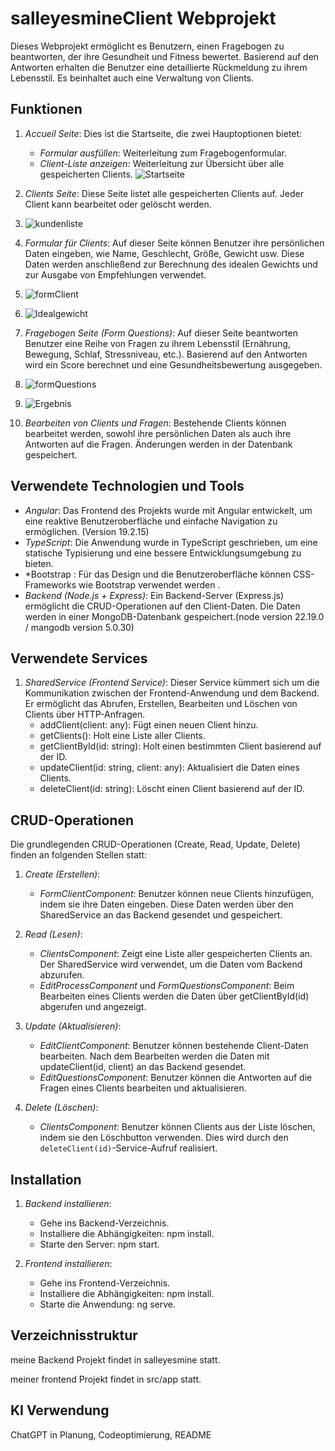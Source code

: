 # salleyesmineClient Webprojekt

Dieses Webprojekt ermöglicht es Benutzern, einen Fragebogen zu beantworten, der ihre Gesundheit und Fitness bewertet. Basierend auf den Antworten erhalten die Benutzer eine detaillierte Rückmeldung zu ihrem Lebensstil. Es beinhaltet auch eine Verwaltung von Clients.

## Funktionen

1. *Accueil Seite*: Dies ist die Startseite, die zwei Hauptoptionen bietet:
   - *Formular ausfüllen*: Weiterleitung zum Fragebogenformular.
   - *Client-Liste anzeigen*: Weiterleitung zur Übersicht über alle gespeicherten Clients.
     ![Startseite](https://github.com/Yas-maker29/Nes-project/blob/main/Bildschirmfoto_21-9-2025_175612_localhost.jpeg?raw=true)

2. *Clients Seite*: Diese Seite listet alle gespeicherten Clients auf. Jeder Client kann bearbeitet oder gelöscht werden.
3. ![kundenliste](https://github.com/Yas-maker29/Nes-project/blob/main/Bildschirmfoto_21-9-2025_183957_localhost.jpeg?raw=true)

4. *Formular für Clients*: Auf dieser Seite können Benutzer ihre persönlichen Daten eingeben, wie Name, Geschlecht, Größe, Gewicht usw. Diese Daten werden anschließend zur Berechnung des idealen Gewichts und zur Ausgabe von Empfehlungen verwendet.
5. ![formClient](https://github.com/Yas-maker29/Nes-project/blob/main/Bildschirmfoto_21-9-2025_184510_localhost.jpeg)
6. ![Idealgewicht](https://github.com/Yas-maker29/Nes-project/blob/main/Bildschirmfoto_21-9-2025_184927_localhost.jpeg)

7. *Fragebogen Seite (Form Questions)*: Auf dieser Seite beantworten Benutzer eine Reihe von Fragen zu ihrem Lebensstil (Ernährung, Bewegung, Schlaf, Stressniveau, etc.). Basierend auf den Antworten wird ein Score berechnet und eine Gesundheitsbewertung ausgegeben.
8. ![formQuestions](https://github.com/Yas-maker29/Nes-project/blob/main/Bildschirmfoto_21-9-2025_18521_localhost.jpeg)
9. ![Ergebnis](https://github.com/Yas-maker29/Nes-project/blob/main/Bildschirmfoto_21-9-2025_185437_localhost.jpeg)

10. *Bearbeiten von Clients und Fragen*: Bestehende Clients können bearbeitet werden, sowohl ihre persönlichen Daten als auch ihre Antworten auf die Fragen. Änderungen werden in der Datenbank gespeichert.



## Verwendete Technologien und Tools

- *Angular*: Das Frontend des Projekts wurde mit Angular entwickelt, um eine reaktive Benutzeroberfläche und einfache Navigation zu ermöglichen. (Version  19.2.15)
- *TypeScript*: Die Anwendung wurde in TypeScript geschrieben, um eine statische Typisierung und eine bessere Entwicklungsumgebung zu bieten.
- *Bootstrap : Für das Design und die Benutzeroberfläche können CSS-Frameworks wie Bootstrap verwendet werden .
- *Backend (Node.js + Express)*: Ein Backend-Server (Express.js) ermöglicht die CRUD-Operationen auf den Client-Daten. Die Daten werden in einer MongoDB-Datenbank gespeichert.(node version  22.19.0 /  mangodb version 5.0.30)

## Verwendete Services

1. *SharedService (Frontend Service)*: Dieser Service kümmert sich um die Kommunikation zwischen der Frontend-Anwendung und dem Backend. Er ermöglicht das Abrufen, Erstellen, Bearbeiten und Löschen von Clients über HTTP-Anfragen.
   - addClient(client: any): Fügt einen neuen Client hinzu.
   - getClients(): Holt eine Liste aller Clients.
   - getClientById(id: string): Holt einen bestimmten Client basierend auf der ID.
   - updateClient(id: string, client: any): Aktualisiert die Daten eines Clients.
   - deleteClient(id: string): Löscht einen Client basierend auf der ID.

## CRUD-Operationen

Die grundlegenden CRUD-Operationen (Create, Read, Update, Delete) finden an folgenden Stellen statt:

1. *Create (Erstellen)*:
   - *FormClientComponent*: Benutzer können neue Clients hinzufügen, indem sie ihre Daten eingeben. Diese Daten werden über den SharedService an das Backend gesendet und gespeichert.
   
2. *Read (Lesen)*:
   - *ClientsComponent*: Zeigt eine Liste aller gespeicherten Clients an. Der SharedService wird verwendet, um die Daten vom Backend abzurufen.
   - *EditProcessComponent* und *FormQuestionsComponent*: Beim Bearbeiten eines Clients werden die Daten über getClientById(id) abgerufen und angezeigt.
   
3. *Update (Aktualisieren)*:
   - *EditClientComponent*: Benutzer können bestehende Client-Daten bearbeiten. Nach dem Bearbeiten werden die Daten mit updateClient(id, client) an das Backend gesendet.
   - *EditQuestionsComponent*: Benutzer können die Antworten auf die Fragen eines Clients bearbeiten und aktualisieren.

4. *Delete (Löschen)*:
   - *ClientsComponent*: Benutzer können Clients aus der Liste löschen, indem sie den Löschbutton verwenden. Dies wird durch den `deleteClient(id)`-Service-Aufruf realisiert.
## Installation

1. *Backend installieren*:
   - Gehe ins Backend-Verzeichnis.
   - Installiere die Abhängigkeiten: npm install.
   - Starte den Server: npm start.

2. *Frontend installieren*:
   - Gehe ins Frontend-Verzeichnis.
   - Installiere die Abhängigkeiten: npm install.
   - Starte die Anwendung: ng serve.
## Verzeichnisstruktur
meine Backend Projekt findet in salleyesmine statt.

meiner frontend Projekt findet in src/app statt.
## KI Verwendung
ChatGPT in	Planung, Codeoptimierung, README
